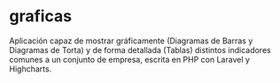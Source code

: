 # graficas
Aplicación capaz de mostrar gráficamente (Diagramas de Barras y Diagramas de Torta) y de forma detallada (Tablas) distintos indicadores comunes a un conjunto de empresa, escrita en PHP con Laravel y Highcharts.
